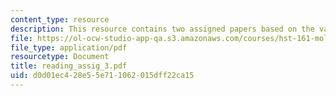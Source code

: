 ```yaml
---
content_type: resource
description: This resource contains two assigned papers based on the various readings.
file: https://ol-ocw-studio-app-qa.s3.amazonaws.com/courses/hst-161-molecular-biology-and-genetics-in-modern-medicine-fall-2007/d0d01ec428e55e711062015dff22ca15_reading_assig_3.pdf
file_type: application/pdf
resourcetype: Document
title: reading_assig_3.pdf
uid: d0d01ec4-28e5-5e71-1062-015dff22ca15
---
```

